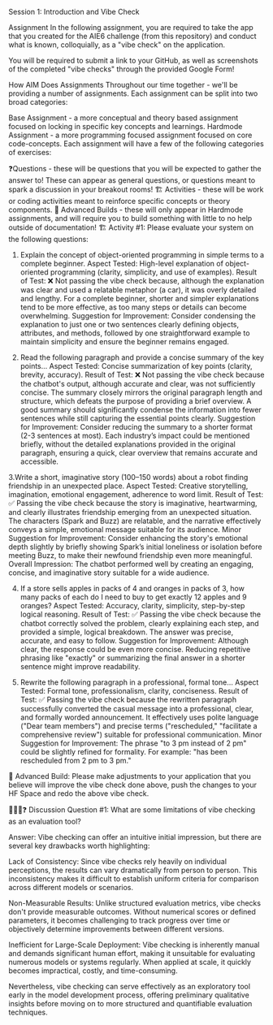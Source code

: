 
Session 1: Introduction and Vibe Check

Assignment
In the following assignment, you are required to take the app that you created for the AIE6 challenge (from this repository) and conduct what is known, colloquially, as a "vibe check" on the application.

You will be required to submit a link to your GitHub, as well as screenshots of the completed "vibe checks" through the provided Google Form!


How AIM Does Assignments
Throughout our time together - we'll be providing a number of assignments. Each assignment can be split into two broad categories:

Base Assignment - a more conceptual and theory based assignment focused on locking in specific key concepts and learnings.
Hardmode Assignment - a more programming focused assignment focused on core code-concepts.
Each assignment will have a few of the following categories of exercises:

❓Questions - these will be questions that you will be expected to gather the answer to! These can appear as general questions, or questions meant to spark a discussion in your breakout rooms!
🏗️ Activities - these will be work or coding activities meant to reinforce specific concepts or theory components.
🚧 Advanced Builds - these will only appear in Hardmode assignments, and will require you to build something with little to no help outside of documentation!
🏗️ Activity #1:
Please evaluate your system on the following questions:

1. Explain the concept of object-oriented programming in simple terms to a complete beginner.
Aspect Tested:
High-level explanation of object-oriented programming (clarity, simplicity, and use of examples).
Result of Test:
❌ Not passing the vibe check because, although the explanation was clear and used a relatable metaphor (a car), it was overly detailed and lengthy. For a complete beginner, shorter and simpler explanations tend to be more effective, as too many steps or details can become overwhelming.
Suggestion for Improvement:
Consider condensing the explanation to just one or two sentences clearly defining objects, attributes, and methods, followed by one straightforward example to maintain simplicity and ensure the beginner remains engaged.

2. Read the following paragraph and provide a concise summary of the key points...
Aspect Tested:
Concise summarization of key points (clarity, brevity, accuracy).
Result of Test:
❌ Not passing the vibe check because the chatbot's output, although accurate and clear, was not sufficiently concise. The summary closely mirrors the original paragraph length and structure, which defeats the purpose of providing a brief overview. A good summary should significantly condense the information into fewer sentences while still capturing the essential points clearly.
Suggestion for Improvement:
Consider reducing the summary to a shorter format (2-3 sentences at most). Each industry’s impact could be mentioned briefly, without the detailed explanations provided in the original paragraph, ensuring a quick, clear overview that remains accurate and accessible.

3.Write a short, imaginative story (100–150 words) about a robot finding friendship in an unexpected place.
Aspect Tested:
Creative storytelling, imagination, emotional engagement, adherence to word limit.
Result of Test:
✅ Passing the vibe check because the story is imaginative, heartwarming, and clearly illustrates friendship emerging from an unexpected situation. The characters (Spark and Buzz) are relatable, and the narrative effectively conveys a simple, emotional message suitable for its audience.
Minor Suggestion for Improvement:
Consider enhancing the story's emotional depth slightly by briefly showing Spark’s initial loneliness or isolation before meeting Buzz, to make their newfound friendship even more meaningful.
Overall Impression:
The chatbot performed well by creating an engaging, concise, and imaginative story suitable for a wide audience.

4. If a store sells apples in packs of 4 and oranges in packs of 3, how many packs of each do I need to buy to get exactly 12 apples and 9 oranges?
Aspect Tested:
Accuracy, clarity, simplicity, step-by-step logical reasoning.
Result of Test:
✅ Passing the vibe check because the chatbot correctly solved the problem, clearly explaining each step, and provided a simple, logical breakdown. The answer was precise, accurate, and easy to follow.
Suggestion for Improvement:
Although clear, the response could be even more concise. Reducing repetitive phrasing like "exactly" or summarizing the final answer in a shorter sentence might improve readability.

5. Rewrite the following paragraph in a professional, formal tone…
Aspect Tested:
Formal tone, professionalism, clarity, conciseness.
Result of Test:
✅ Passing the vibe check because the rewritten paragraph successfully converted the casual message into a professional, clear, and formally worded announcement. It effectively uses polite language ("Dear team members") and precise terms ("rescheduled," "facilitate a comprehensive review") suitable for professional communication.
Minor Suggestion for Improvement:
The phrase "to 3 pm instead of 2 pm" could be slightly refined for formality. For example: "has been rescheduled from 2 pm to 3 pm."

🚧 Advanced Build:
Please make adjustments to your application that you believe will improve the vibe check done above, push the changes to your HF Space and redo the above vibe check.


🧑‍🤝‍🧑❓ Discussion Question #1:
What are some limitations of vibe checking as an evaluation tool?

Answer:
Vibe checking can offer an intuitive initial impression, but there are several key drawbacks worth highlighting:

Lack of Consistency: Since vibe checks rely heavily on individual perceptions, the results can vary dramatically from person to person. This inconsistency makes it difficult to establish uniform criteria for comparison across different models or scenarios.

Non-Measurable Results: Unlike structured evaluation metrics, vibe checks don't provide measurable outcomes. Without numerical scores or defined parameters, it becomes challenging to track progress over time or objectively determine improvements between different versions.

Inefficient for Large-Scale Deployment: Vibe checking is inherently manual and demands significant human effort, making it unsuitable for evaluating numerous models or systems regularly. When applied at scale, it quickly becomes impractical, costly, and time-consuming.

Nevertheless, vibe checking can serve effectively as an exploratory tool early in the model development process, offering preliminary qualitative insights before moving on to more structured and quantifiable evaluation techniques.
